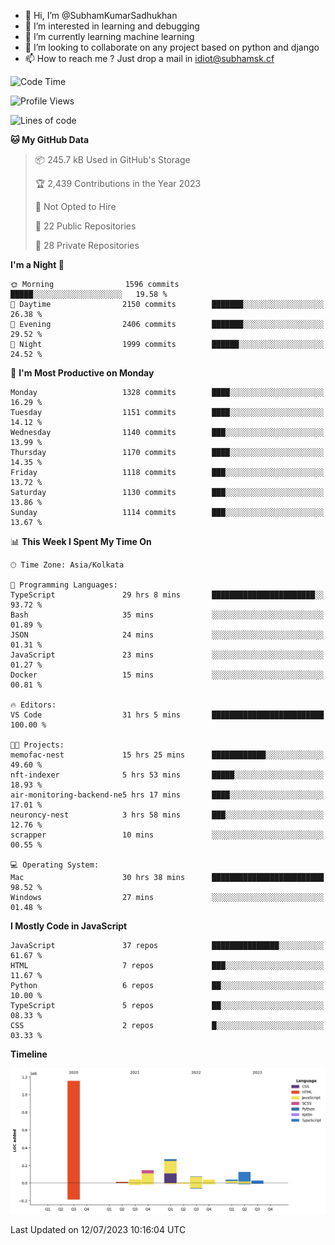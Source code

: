 - 👋 Hi, I’m @SubhamKumarSadhukhan
- 👀 I’m interested in learning and debugging
- 🌱 I’m currently learning machine learning
- 💞️ I’m looking to collaborate on any project based on python and django
- 📫 How to reach me ?
      Just drop a mail in idiot@subhamsk.cf

<!---
SubhamKumarSadhukhan/SubhamKumarSadhukhan is a ✨ special ✨ repository because its `README.md` (this file) appears on your GitHub profile.
You can click the Preview link to take a look at your changes.
--->


<!--START_SECTION:waka-->
![Code Time](http://img.shields.io/badge/Code%20Time-1%2C320%20hrs%2016%20mins-blue)

![Profile Views](http://img.shields.io/badge/Profile%20Views-0-blue)

![Lines of code](https://img.shields.io/badge/From%20Hello%20World%20I%27ve%20Written-1.9%20million%20lines%20of%20code-blue)

**🐱 My GitHub Data** 

> 📦 245.7 kB Used in GitHub's Storage 
 > 
> 🏆 2,439 Contributions in the Year 2023
 > 
> 🚫 Not Opted to Hire
 > 
> 📜 22 Public Repositories 
 > 
> 🔑 28 Private Repositories 
 > 
**I'm a Night 🦉** 

```text
🌞 Morning                1596 commits        █████░░░░░░░░░░░░░░░░░░░░   19.58 % 
🌆 Daytime                2150 commits        ███████░░░░░░░░░░░░░░░░░░   26.38 % 
🌃 Evening                2406 commits        ███████░░░░░░░░░░░░░░░░░░   29.52 % 
🌙 Night                  1999 commits        ██████░░░░░░░░░░░░░░░░░░░   24.52 % 
```
📅 **I'm Most Productive on Monday** 

```text
Monday                   1328 commits        ████░░░░░░░░░░░░░░░░░░░░░   16.29 % 
Tuesday                  1151 commits        ████░░░░░░░░░░░░░░░░░░░░░   14.12 % 
Wednesday                1140 commits        ███░░░░░░░░░░░░░░░░░░░░░░   13.99 % 
Thursday                 1170 commits        ████░░░░░░░░░░░░░░░░░░░░░   14.35 % 
Friday                   1118 commits        ███░░░░░░░░░░░░░░░░░░░░░░   13.72 % 
Saturday                 1130 commits        ███░░░░░░░░░░░░░░░░░░░░░░   13.86 % 
Sunday                   1114 commits        ███░░░░░░░░░░░░░░░░░░░░░░   13.67 % 
```


📊 **This Week I Spent My Time On** 

```text
🕑︎ Time Zone: Asia/Kolkata

💬 Programming Languages: 
TypeScript               29 hrs 8 mins       ███████████████████████░░   93.72 % 
Bash                     35 mins             ░░░░░░░░░░░░░░░░░░░░░░░░░   01.89 % 
JSON                     24 mins             ░░░░░░░░░░░░░░░░░░░░░░░░░   01.31 % 
JavaScript               23 mins             ░░░░░░░░░░░░░░░░░░░░░░░░░   01.27 % 
Docker                   15 mins             ░░░░░░░░░░░░░░░░░░░░░░░░░   00.81 % 

🔥 Editors: 
VS Code                  31 hrs 5 mins       █████████████████████████   100.00 % 

🐱‍💻 Projects: 
memofac-nest             15 hrs 25 mins      ████████████░░░░░░░░░░░░░   49.60 % 
nft-indexer              5 hrs 53 mins       █████░░░░░░░░░░░░░░░░░░░░   18.93 % 
air-monitoring-backend-ne5 hrs 17 mins       ████░░░░░░░░░░░░░░░░░░░░░   17.01 % 
neuroncy-nest            3 hrs 58 mins       ███░░░░░░░░░░░░░░░░░░░░░░   12.76 % 
scrapper                 10 mins             ░░░░░░░░░░░░░░░░░░░░░░░░░   00.55 % 

💻 Operating System: 
Mac                      30 hrs 38 mins      █████████████████████████   98.52 % 
Windows                  27 mins             ░░░░░░░░░░░░░░░░░░░░░░░░░   01.48 % 
```

**I Mostly Code in JavaScript** 

```text
JavaScript               37 repos            ███████████████░░░░░░░░░░   61.67 % 
HTML                     7 repos             ███░░░░░░░░░░░░░░░░░░░░░░   11.67 % 
Python                   6 repos             ██░░░░░░░░░░░░░░░░░░░░░░░   10.00 % 
TypeScript               5 repos             ██░░░░░░░░░░░░░░░░░░░░░░░   08.33 % 
CSS                      2 repos             █░░░░░░░░░░░░░░░░░░░░░░░░   03.33 % 
```



**Timeline**

![Lines of Code chart](https://raw.githubusercontent.com/SubhamKumarSadhukhan/SubhamKumarSadhukhan/main/assets/bar_graph.png)


 Last Updated on 12/07/2023 10:16:04 UTC
<!--END_SECTION:waka-->
